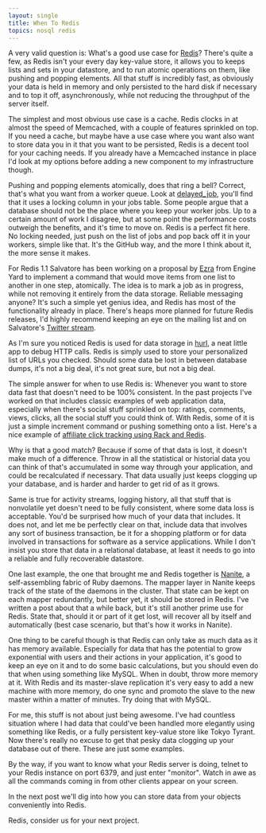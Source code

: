 ```yaml
---
layout: single
title: When To Redis
topics: nosql redis
---
```

A very valid question is: What's a good use case for [Redis](http://code.google.com/p/redis)? There's quite a few, as Redis isn't your every day key-value store, it allows you to keeps lists and sets in your datastore, and to run atomic operations on them, like pushing and popping elements. All that stuff is incredibly fast, as obviously your data is held in memory and only persisted to the hard disk if necessary and to top it off, asynchronously, while not reducing the throughput of the server itself.

The simplest and most obvious use case is a cache. Redis clocks in at almost the speed of Memcached, with a couple of features sprinkled on top. If you need a cache, but maybe have a use case where you want also want to store data you in it that you want to be persisted, Redis is a decent tool for your caching needs. If you already have a Memcached instance in place I'd look at my options before adding a new component to my infrastructure though.

Pushing and popping elements atomically, does that ring a bell? Correct, that's what you want from a worker queue. Look at [delayed\_job](http://github.com/tobi/delayed_job), you'll find that it uses a locking column in your jobs table. Some people argue that a database should not be the place where you keep your worker jobs. Up to a certain amount of work I disagree, but at some point the performance costs outweigh the benefits, and it's time to move on. Redis is a perfect fit here. No locking needed, just push on the list of jobs and pop back off it in your workers, simple like that. It's the GitHub way, and the more I think about it, the more sense it makes.

For Redis 1.1 Salvatore has been working on a proposal by [Ezra](http://twitter.com/ezmobius) from Engine Yard to implement a command that would move items from one list to another in one step, atomically. The idea is to mark a job as in progress, while not removing it entirely from the data storage. Reliable messaging anyone? It's such a simple yet genius idea, and Redis has most of the functionality already in place. There's heaps more planned for future Redis releases, I'd highly recommend keeping an eye on the mailing list and on Salvatore's [Twitter stream](http://twitter.com/antirez).

As I'm sure you noticed Redis is used for data storage in [hurl](http://hurl.it), a neat little app to debug HTTP calls. Redis is simply used to store your personalized list of URLs you checked. Should some data be lost in between database dumps, it's not a big deal, it's not great sure, but not a big deal.

The simple answer for when to use Redis is: Whenever you want to store data fast that doesn't need to be 100% consistent. In the past projects I've worked on that includes classic examples of web application data, especially when there's social stuff sprinkled on top: ratings, comments, views, clicks, all the social stuff you could think of. With Redis, some of it is just a simple increment command or pushing something onto a list. Here's a nice example of [affiliate click tracking using Rack and Redis](http://www.mrkris.com/2009/10/28/affiliate-click-tracking-with-rack-and-redis-because-i-care/).

Why is that a good match? Because if some of that data is lost, it doesn't make much of a difference. Throw in all the statistical or historial data you can think of that's accumulated in some way through your application, and could be recalculated if necessary. That data usually just keeps clogging up your database, and is harder and harder to get rid of as it grows.

Same is true for activity streams, logging history, all that stuff that is nonvolatile yet doesn't need to be fully consistent, where some data loss is acceptable. You'd be surprised how much of your data that includes. It does not, and let me be perfectly clear on that, include data that involves any sort of business transaction, be it for a shopping platform or for data involved in transactions for software as a service applications. While I don't insist you store that data in a relational database, at least it needs to go into a reliable and fully recoverable datastore.

One last example, the one that brought me and Redis together is [Nanite](http://github.com/ezmobius/nanite), a self-assembling fabric of Ruby daemons. The mapper layer in Nanite keeps track of the state of the daemons in the cluster. That state can be kept on each mapper redundantly, but better yet, it should be stored in Redis. I've written a post about that a while back, but it's still another prime use for Redis. State that, should it or part of it get lost, will recover all by itself and automatically (best case scenario, but that's how it works in Nanite).

One thing to be careful though is that Redis can only take as much data as it has memory available. Especially for data that has the potential to grow exponential with users and their actions in your application, it's good to keep an eye on it and to do some basic calculations, but you should even do that when using something like MySQL. When in doubt, throw more memory at it. With Redis and its master-slave replication it's very easy to add a new machine with more memory, do one sync and promoto the slave to the new master within a matter of minutes. Try doing that with MySQL.

For me, this stuff is not about just being awesome. I've had countless situation where I had data that could've been handled more elegantly using something like Redis, or a fully persistent key-value store like Tokyo Tyrant. Now there's really no excuse to get that pesky data clogging up your database out of there. These are just some examples.

By the way, if you want to know what your Redis server is doing, telnet to your Redis instance on port 6379, and just enter "monitor". Watch in awe as all the commands coming in from other clients appear on your screen.

In the next post we'll dig into how you can store data from your objects conveniently into Redis.

Redis, consider us for your next project.